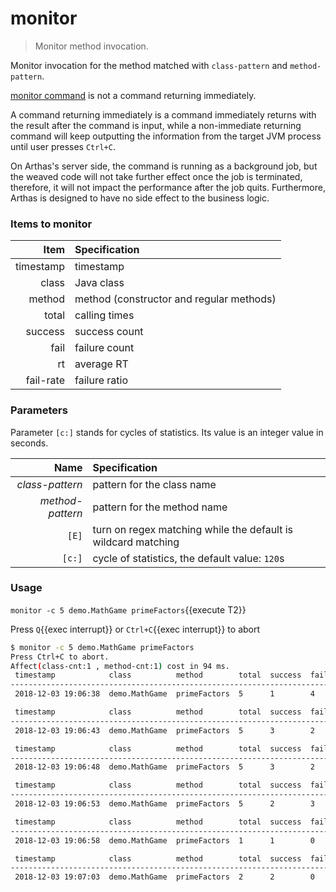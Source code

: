 monitor
=======

> Monitor method invocation.

Monitor invocation for the method matched with `class-pattern` and `method-pattern`.

[monitor command](https://arthas.aliyun.com/en/doc/monitor.html) is not a command returning immediately.

A command returning immediately is a command immediately returns with the result after the command is input, while a non-immediate returning command will keep outputting the information from the target JVM process until user presses `Ctrl+C`.

On Arthas's server side, the command is running as a background job, but the weaved code will not take further effect once the job is terminated, therefore, it will not impact the performance after the job quits. Furthermore, Arthas is designed to have no side effect to the business logic.

### Items to monitor

|Item|Specification|
|---:|:---|
|timestamp|timestamp|
|class|Java class|
|method|method (constructor and regular methods)|
|total|calling times|
|success|success count|
|fail|failure count|
|rt|average RT|
|fail-rate|failure ratio|

### Parameters

Parameter `[c:]` stands for cycles of statistics. Its value is an integer value in seconds.

|Name|Specification|
|---:|:---|
|*class-pattern*|pattern for the class name|
|*method-pattern*|pattern for the method name|
|`[E]`|turn on regex matching while the default is wildcard matching|
|`[c:]`|cycle of statistics, the default value: `120`s|

### Usage

`monitor -c 5 demo.MathGame primeFactors`{{execute T2}}

Press `Q`{{exec interrupt}} or `Ctrl+C`{{exec interrupt}} to abort

```bash
$ monitor -c 5 demo.MathGame primeFactors
Press Ctrl+C to abort.
Affect(class-cnt:1 , method-cnt:1) cost in 94 ms.
 timestamp            class          method        total  success  fail  avg-rt(ms)  fail-rate
-----------------------------------------------------------------------------------------------
 2018-12-03 19:06:38  demo.MathGame  primeFactors  5      1        4     1.15        80.00%

 timestamp            class          method        total  success  fail  avg-rt(ms)  fail-rate
-----------------------------------------------------------------------------------------------
 2018-12-03 19:06:43  demo.MathGame  primeFactors  5      3        2     42.29       40.00%

 timestamp            class          method        total  success  fail  avg-rt(ms)  fail-rate
-----------------------------------------------------------------------------------------------
 2018-12-03 19:06:48  demo.MathGame  primeFactors  5      3        2     67.92       40.00%

 timestamp            class          method        total  success  fail  avg-rt(ms)  fail-rate
-----------------------------------------------------------------------------------------------
 2018-12-03 19:06:53  demo.MathGame  primeFactors  5      2        3     0.25        60.00%

 timestamp            class          method        total  success  fail  avg-rt(ms)  fail-rate
-----------------------------------------------------------------------------------------------
 2018-12-03 19:06:58  demo.MathGame  primeFactors  1      1        0     0.45        0.00%

 timestamp            class          method        total  success  fail  avg-rt(ms)  fail-rate
-----------------------------------------------------------------------------------------------
 2018-12-03 19:07:03  demo.MathGame  primeFactors  2      2        0     3182.72     0.00%
```

